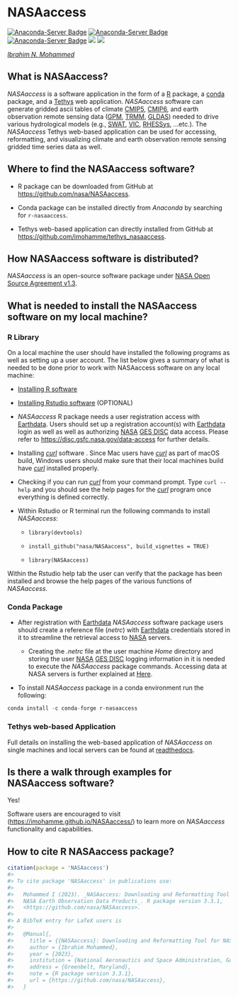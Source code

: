 
<!-- README.md is generated from README.Rmd. Please edit that file -->

# NASAaccess

<!-- badges: start -->

[![Anaconda-Server
Badge](https://anaconda.org/conda-forge/r-nasaaccess/badges/version.svg)](https://anaconda.org/conda-forge/r-nasaaccess)
[![Anaconda-Server
Badge](https://anaconda.org/conda-forge/r-nasaaccess/badges/downloads.svg)](https://anaconda.org/conda-forge/r-nasaaccess)
[![Anaconda-Server
Badge](https://anaconda.org/conda-forge/r-nasaaccess/badges/platforms.svg)](https://anaconda.org/conda-forge/r-nasaaccess)
[![](https://img.shields.io/readthedocs/nasaaccess?style=social)](https://nasaaccess.readthedocs.io/en/latest/index.html)
[![](https://img.shields.io/github/stars/nasa/nasaaccess?style=social)](https://github.com/nasa/NASAaccess)

<!-- ![lifecycle](https://img.shields.io/badge/lifecycle-stable-sucess.svg?style=plastic&logo=appveyor)
<!-- ![GitHub Downloads](https://img.shields.io/github/downloads/nasa/NASAaccess/total?style=plastic)

<!-- badges: end -->

[*Ibrahim N.
Mohammed*](https://science.gsfc.nasa.gov/sed/bio/ibrahim.mohammed "Ibrahim N. Mohammed")

## **What is NASAaccess?**

*NASAaccess* is a software application in the form of a
[R](https://www.r-project.org/about.html) package, a
[conda](https://docs.conda.io/en/latest/) package, and a
[Tethys](https://www.tethysplatform.org/) web application. *NASAaccess*
software can generate gridded ascii tables of climate
[CMIP5](https://pcmdi.llnl.gov/mips/cmip5/ "Coupled Model Intercomparison Project Phase 5"),
[CMIP6](https://pcmdi.llnl.gov/CMIP6/ "Coupled Model Intercomparison Project Phase 6"),
and earth observation remote sensing data
([GPM](https://gpm.nasa.gov/data/directory "Global Precipitation Measurement"),
[TRMM](https://gpm.nasa.gov/missions/trmm "Tropical Rainfall Measuring Mission"),
[GLDAS](https://ldas.gsfc.nasa.gov/gldas "Global Land Data Assimilation System"))
needed to drive various hydrological models (e.g.,
[SWAT](https://swat.tamu.edu/ "Soil & Water Assessment Tool"),
[VIC](https://github.com/UW-Hydro/VIC "Variable Infiltration Capacity"),
[RHESSys](https://github.com/RHESSys/RHESSys "The Regional Hydro-Ecological Simulation System"),
…etc.). The *NASAaccess* Tethys web-based application can be used for
accessing, reformatting, and visualizing climate and earth observation
remote sensing gridded time series data as well.

## **Where to find the NASAaccess software?**

- R package can be downloaded from GitHub at
  <https://github.com/nasa/NASAaccess>.

- Conda package can be installed directly from *Anaconda* by searching
  for `r-nasaaccess`.

- Tethys web-based application can directly installed from GitHub at
  <https://github.com/imohamme/tethys_nasaaccess>.

## **How NASAaccess software is distributed?**

*NASAaccess* is an open-source software package under [NASA Open Source
Agreement v1.3](https://opensource.org/license/nasa1-3-php/).

## **What is needed to install the NASAaccess software on my local machine?**

### **R Library**

On a local machine the user should have installed the following programs
as well as setting up a user account. The list below gives a summary of
what is needed to be done prior to work with NASAaccess software on any
local machine:

- [Installing R software](https://www.r-project.org/)

- [Installing Rstudio software](https://posit.co/) (OPTIONAL)

- *NASAaccess* R package needs a user registration access with
  [Earthdata](https://www.earthdata.nasa.gov/). Users should set up a
  registration account(s) with
  [Earthdata](https://www.earthdata.nasa.gov/) login as well as well as
  authorizing
  [NASA](https://www.nasa.gov/ "The National Aeronautics and Space Administration")
  [GES DISC](https://disc.gsfc.nasa.gov/) data access. Please refer to
  <https://disc.gsfc.nasa.gov/data-access> for further details.

- Installing [*curl*](https://curl.se/) software . Since Mac users have
  [*curl*](https://curl.se/) as part of macOS build, Windows users
  should make sure that their local machines build have
  [*curl*](https://curl.se/) installed properly.

- Checking if you can run [*curl*](https://curl.se/) from your command
  prompt. Type `curl --help` and you should see the help pages for the
  [*curl*](https://curl.se/) program once everything is defined
  correctly.

- Within Rstudio or R terminal run the following commands to install
  *NASAaccess*:

  - `library(devtools)`

  - `install_github("nasa/NASAaccess", build_vignettes = TRUE)`

  - `library(NASAaccess)`

Within the Rstudio help tab the user can verify that the package has
been installed and browse the help pages of the various functions of
*NASAaccess*.

### **Conda Package**

- After registration with [Earthdata](https://www.earthdata.nasa.gov/)
  *NASAaccess* software package users should create a reference file
  (*netrc*) with [Earthdata](https://www.earthdata.nasa.gov/)
  credentials stored in it to streamline the retrieval access to
  [NASA](https://www.nasa.gov/ "The National Aeronautics and Space Administration")
  servers.

  - Creating the *.netrc* file at the user machine *Home* directory and
    storing the user
    [NASA](https://www.nasa.gov/ "The National Aeronautics and Space Administration")
    [GES DISC](https://disc.gsfc.nasa.gov/) logging information in it is
    needed to execute the *NASAaccess* package commands. Accessing data
    at NASA servers is further explained at
    [Here](https://wiki.earthdata.nasa.gov/display/EL/How+To+Access+Data+With+cURL+And+Wget).

- To install *NASAaccess* package in a conda environment run the
  following:

``` python
conda install -c conda-forge r-nasaaccess
```

### **Tethys web-based Application**

Full details on installing the web-based application of *NASAaccess* on
single machines and local servers can be found at
[readthedocs](https://nasaaccess.readthedocs.io/en/latest/nasaaccess_tethys.html).

## **Is there a walk through examples for NASAaccess software?**

Yes!

Software users are encouraged to visit
(<https://imohamme.github.io/NASAaccess/>) to learn more on *NASAaccess*
functionality and capabilities.

## **How to cite R NASAaccess package?**

``` r
citation(package = 'NASAaccess')
#> 
#> To cite package 'NASAaccess' in publications use:
#> 
#>   Mohammed I (2023). _NASAaccess: Downloading and Reformatting Tool for
#>   NASA Earth Observation Data Products_. R package version 3.3.1,
#>   <https://github.com/nasa/NASAaccess>.
#> 
#> A BibTeX entry for LaTeX users is
#> 
#>   @Manual{,
#>     title = {{NASAaccess}: Downloading and Reformatting Tool for NASA Earth Observation Data Products},
#>     author = {Ibrahim Mohammed},
#>     year = {2023},
#>     institution = {National Aeronautics and Space Administration, Goddard Space Flight Center},
#>     address = {Greenbelt, Maryland},
#>     note = {R package version 3.3.1},
#>     url = {https://github.com/nasa/NASAaccess},
#>   }
```
